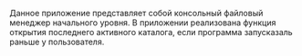 Данное приложение представляет собой консольный файловый менеджер начального уровня. В приложении реализована функция открытия последнего активного каталога, если программа запусказаль раньше у пользователя.
